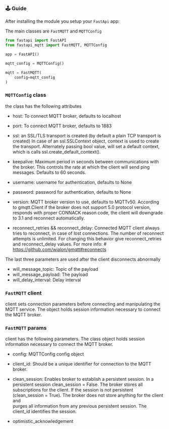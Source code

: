 ### 🕹 Guide

After installing the module you setup your `FastApi` app:

The main classes are `FastMQTT` and `MQTTConfig`

```python
from fastapi import FastAPI
from fastapi_mqtt import FastMQTT, MQTTConfig

app = FastAPI()

mqtt_config = MQTTConfig()

mqtt = FastMQTT(
    config=mqtt_config
)

```

### `MQTTConfig` class

the class has the following attributes

- host: To connect MQTT broker, defaults to localhost
- port: To connect MQTT broker, defaults to 1883

- ssl: an SSL/TLS transport is created (by default a plain TCP transport is created)
  In case of an ssl.SSLContext object, context is used to create the transport.
  Alternately passing bool value, will set a default context,
  which is calls ssl.create_default_context().

- keepalive: Maximum period in seconds between communications with the broker.
  This controls the rate at which the client will send ping messages.
  Defaults to 60 seconds.

- username: username for authentication, defaults to None
- password: password for authentication, defaults to None

- version: MQTT broker version to use, defaults to MQTTv50.
  According to gmqtt.Client if the broker does not support 5.0 protocol version,
  responds with proper CONNACK reason code,
  the client will downgrade to 3.1 and reconnect automatically.

- reconnect_retries && reconnect_delay: Connected MQTT client always tries to reconnect,
  in case of lost connections. The number of reconnect attempts is unlimited.
  For changing this behavior give reconnect_retries and reconnect_delay values.
  For more info: # https://github.com/wialon/gmqtt#reconnects

The last three parameters are used after the client disconnects abnormally

- will_message_topic: Topic of the payload
- will_message_payload: The payload
- will_delay_interval: Delay interval

### `FastMQTT` client

сlient sets connection parameters before connecting and manipulating the MQTT service.
The object holds session information necessary to connect the MQTT broker.

### `FastMQTT` params

client has the following parameters. The class object holds session information necessary to connect the MQTT broker.

- config: MQTTConfig config object

- client_id: Should be a unique identifier for connection to the MQTT broker.

- clean_session: Enables broker to establish a persistent session.
                        In a persistent session clean_session = False.
                        The broker stores all subscriptions for the client.
                        If the session is not persistent (clean_session = True).
                        The broker does not store anything for the client and \
                        purges all information from any previous persistent session.
                        The client_id  identifies the session.

- optimistic_acknowledgement
